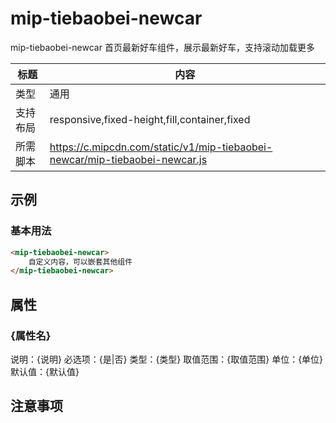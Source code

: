 # mip-tiebaobei-newcar

mip-tiebaobei-newcar 首页最新好车组件，展示最新好车，支持滚动加载更多

标题|内容
----|----
类型|通用
支持布局|responsive,fixed-height,fill,container,fixed
所需脚本|https://c.mipcdn.com/static/v1/mip-tiebaobei-newcar/mip-tiebaobei-newcar.js

## 示例

### 基本用法
```html
<mip-tiebaobei-newcar>
    自定义内容，可以嵌套其他组件
</mip-tiebaobei-newcar>
```

## 属性

### {属性名}

说明：{说明}
必选项：{是|否}
类型：{类型}
取值范围：{取值范围}
单位：{单位}
默认值：{默认值}

## 注意事项

